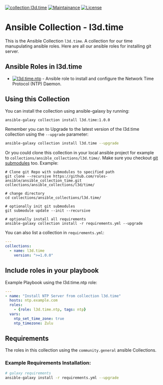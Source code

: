 [![collection l3d.time](https://ansible.l3d.space/svg/l3d.time_ansible-collection_collection.svg)](https://galaxy.ansible.com/ui/repo/published/l3d.time/)
[![Maintainance](https://ansible.l3d.space/svg/l3d.time_maintainance_collection.svg)](https://ansible.l3d.space/#l3d.time)
[![License](https://ansible.l3d.space/svg/l3d.time_license_collection.svg)](LICENSE)

 Ansible Collection - l3d.time
============================

This is the Ansible Collection ``l3d.time``. A collection for our time manupulating ansible roles.
Here are all our ansible roles for installing git server.

## Ansible Roles in l3d.time
- [![l3d.time.ntp](https://ansible.l3d.space/svg/l3d.time.ntp_ansible-role.svg)](https://github.com/roles-ansible/ansible_role_ntp.git) - Ansible role to install and configure the Network Time Protocol (NTP) Daemon.

## Using this Collection
You can install the collection using ansible-galaxy by running:
```bash
ansible-galaxy collection install l3d.time:1.0.0
```

Remember you can to Upgrade to the latest version of the l3d.time collection using the ``--upgrade`` parameter:
```bash
ansible-galaxy collection install l3d.time --upgrade
```


Or you could clone this collection in your local ansible project for example to ``collections/ansible_collections/l3d.time/``. Make sure you checkout [git submodules](https://git-scm.com/docs/git-submodule) too. Example:
```
# Clone git Repo with submodules to specified path
git clone --recursive https://github.com/roles-ansible/ansible_collection_time.git collections/ansible_collections/l3d/time/

# change directory
cd collections/ansible_collections/l3d.time/

# optionally init git submodules
git submodule update --init --recursive

# optionally install all requirements
ansible-galaxy collection install -r requirements.yml --upgrade
```

You can also list a collection in ``requirements.yml``:
```yaml
---
collections:
  - name: l3d.time
    version: ">=1.0.0"
```

## Include roles in your playbook
Example Playbook using the l3d.time.ntp role:
```yaml
---
- name: "Install NTP Server from collection l3d.time"
  hosts: ntp.example.com
  roles:
    - {role: l3d.time.ntp, tags: ntp}
  vars:
    ntp_set_time_zone: true
    ntp_timezone: Zulu
```

## Requirements
The roles in this collection using the ``community.general`` ansible Collections.

### Example Requirements Installation:
```bash
# galaxy requirements
ansible-galaxy install -r requirements.yml --upgrade
```
